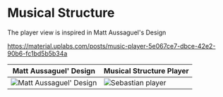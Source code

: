 # Musical Structure

The player view is inspired in Matt Aussaguel's Design

https://material.uplabs.com/posts/music-player-5e067ce7-dbce-42e2-90b6-fc1bd5b5b34a

| Matt Aussaguel' Design | Musical Structure Player |
| --- | --- |
| ![Matt Aussaguel' Design](https://cdn.rawgit.com/gorrotowi/Musical-Structure/master/imgs/MattAussaguelDesignPlayer.png) | ![Sebastian player](https://cdn.rawgit.com/gorrotowi/Musical-Structure/master/imgs/playerGif.gif) |
